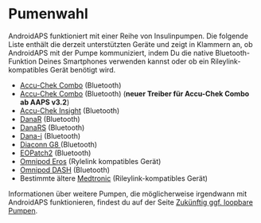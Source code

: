 # Pumenwahl

AndroidAPS funktioniert mit einer Reihe von Insulinpumpen. Die folgende Liste enthält die derzeit unterstützten Geräte und zeigt in Klammern an, ob AndroidAPS mit der Pumpe kommuniziert, indem Du die native Bluetooth-Funktion Deines Smartphones verwenden kannst oder ob ein Rileylink-kompatibles Gerät benötigt wird.

- [Accu-Chek Combo](../Configuration/Accu-Chek-Combo-Pump.md) (Bluetooth)
- [Accu-Chek Combo](../Configuration/Accu-Chek-Combo-Pump-v2.md) (Bluetooth) (**neuer Treiber für Accu-Chek Combo ab AAPS v3.2**)
- [Accu-Chek Insight](../Configuration/Accu-Chek-Insight-Pump.md) (Bluetooth)
- [DanaR](../Configuration/DanaR-Insulin-Pump.md) (Bluetooth)
- [DanaRS](../Configuration/DanaRS-Insulin-Pump.md) (Bluetooth)
- [Dana-i](../Configuration/DanaRS-Insulin-Pump.md) (Bluetooth)
- [Diaconn G8 ](../Configuration/DiaconnG8.md) (Bluetooth)
- [EOPatch2](../Configuration/EOPatch2.md) (Bluetooth)
- [Omnipod Eros](../Configuration/OmnipodEros.md) (Rylelink kompatibles Gerät)
- [Omnipod DASH](../Configuration/OmnipodDASH.md) (Bluetooth)
- Bestimmte ältere [Medtronic](../Configuration/MedtronicPump.md) (Rileylink-kompatibles Gerät)

Informationen über weitere Pumpen, die möglicherweise irgendwann mit AndroidAPS funktionieren, findest du auf der Seite [Zukünftig ggf. loopbare Pumpen](Future-possible-Pump-Drivers.md).